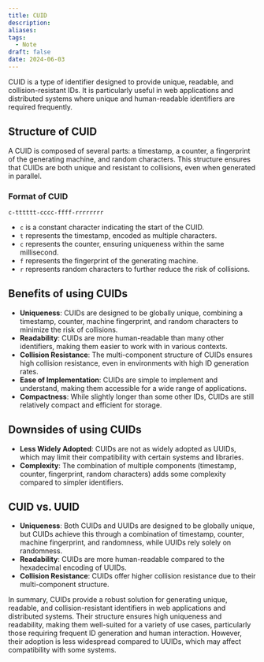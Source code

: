 ```yaml
---
title: CUID
description: 
aliases: 
tags:
  - Note
draft: false
date: 2024-06-03
---
```

CUID is a type of identifier designed to provide unique, readable, and collision-resistant IDs. It is particularly useful in web applications and distributed systems where unique and human-readable identifiers are required frequently.

## Structure of CUID
A CUID is composed of several parts: a timestamp, a counter, a fingerprint of the generating machine, and random characters. This structure ensures that CUIDs are both unique and resistant to collisions, even when generated in parallel.

### Format of CUID
```
c-tttttt-cccc-ffff-rrrrrrrr
```
- `c` is a constant character indicating the start of the CUID.
- `t` represents the timestamp, encoded as multiple characters.
- `c` represents the counter, ensuring uniqueness within the same millisecond.
- `f` represents the fingerprint of the generating machine.
- `r` represents random characters to further reduce the risk of collisions.

## Benefits of using CUIDs
- **Uniqueness**: CUIDs are designed to be globally unique, combining a timestamp, counter, machine fingerprint, and random characters to minimize the risk of collisions.
- **Readability**: CUIDs are more human-readable than many other identifiers, making them easier to work with in various contexts.
- **Collision Resistance**: The multi-component structure of CUIDs ensures high collision resistance, even in environments with high ID generation rates.
- **Ease of Implementation**: CUIDs are simple to implement and understand, making them accessible for a wide range of applications.
- **Compactness**: While slightly longer than some other IDs, CUIDs are still relatively compact and efficient for storage.

## Downsides of using CUIDs
- **Less Widely Adopted**: CUIDs are not as widely adopted as UUIDs, which may limit their compatibility with certain systems and libraries.
- **Complexity**: The combination of multiple components (timestamp, counter, fingerprint, random characters) adds some complexity compared to simpler identifiers.

## CUID vs. UUID
- **Uniqueness**: Both CUIDs and UUIDs are designed to be globally unique, but CUIDs achieve this through a combination of timestamp, counter, machine fingerprint, and randomness, while UUIDs rely solely on randomness.
- **Readability**: CUIDs are more human-readable compared to the hexadecimal encoding of UUIDs.
- **Collision Resistance**: CUIDs offer higher collision resistance due to their multi-component structure.

In summary, CUIDs provide a robust solution for generating unique, readable, and collision-resistant identifiers in web applications and distributed systems. Their structure ensures high uniqueness and readability, making them well-suited for a variety of use cases, particularly those requiring frequent ID generation and human interaction. However, their adoption is less widespread compared to UUIDs, which may affect compatibility with some systems.